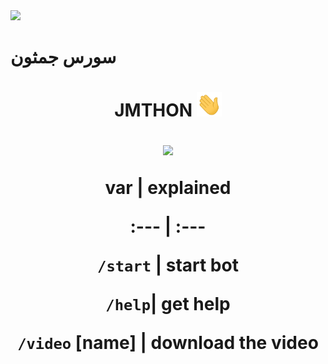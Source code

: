 <img src="https://user-images.githubusercontent.com/73097560/115834477-dbab4500-a447-11eb-908a-139a6edaec5c.gif">
<h1> سورس جمثون </h1>

<h1 align="middle">JMTHON <img src="https://raw.githubusercontent.com/ABSphreak/ABSphreak/master/gifs/Hi.gif" width="40px" />

  <p align="center"><a href="https://t.me/BotDuniyaXd"><img src="https://telegra.ph/file/29b1910781fb0d6a4869f.jpg" width="300"></a></p>

<p align="center">


var | explained

:--- | :---

`/start` | start bot

`/help`| get help

`/video` [name] | download the video

